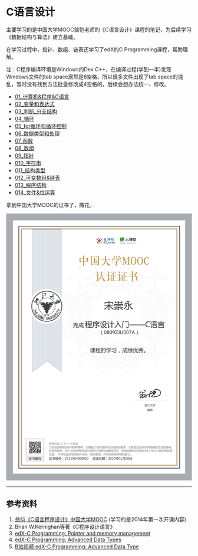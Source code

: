 # C语言设计

主要学习的是中国大学MOOC翁恺老师的《C语言设计》课程的笔记，为后续学习《数据结构与算法》建立基础。

在学习过程中，指针、数组、链表还学习了edX的C Programming课程，帮助理解。

注：C程序编译环境是Windows的Dev C++，在编译过程(学到一半)发现Windows文件的tab space居然是8空格，所以很多文件出现了tab space的混乱，暂时没有找到方法批量修改成4空格的，后续会想办法统一、修改。

- [01_计算机&程序&C语言](./01_计算机&程序&C语言)
- [02_变量和表达式](./02_变量和表达式)
- [03_判断_分支结构](./03_判断_分支结构)
- [04_循环](./04_循环)
- [05_for循环和循环控制](./05_for循环和循环控制)
- [06_数据类型和处理](./06_数据类型和处理)
- [07_函数](./07_函数)
- [08_数组](./08_数组)
- [09_指针](./09_指针)
- [010_字符串](./010_字符串)
- [011_结构类型](./011_结构类型)
- [012_可变数组&链表](./012_可变数组&链表)
- [013_程序结构](./013_程序结构)
- [014_文件&位运算](./014_文件&位运算)



拿到中国大学MOOC的证书了，撒花。

![程序设计入门-C语言证书.png](././images/程序设计入门-C语言证书.png)



-----

## 参考资料

1. [翁恺《C语言程序设计》中国大学MOOC](<http://www.icourse163.org/course/ZJU-9001>) (学习的是2014年第一次开课内容)
2. Brian W.Kernighan等著《C程序设计语言》
3. [edX-C Programming: Pointer and memory management](https://www.edx.org/course/c-programming-pointers-and-memory-management)
4. [edX-C Programming: Advanced Data Types](https://www.edx.org/course/c-programming-advanced-data-types)
5. [B站视频 edX-C Programming: Advanced Data Type](https://www.bilibili.com/video/av78845925)


